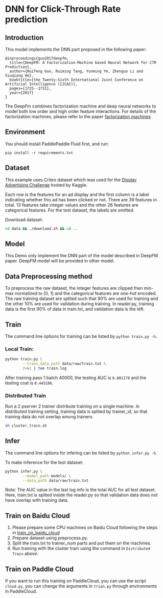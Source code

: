 
# DNN for Click-Through Rate prediction

## Introduction
This model implements the DNN part proposed in the following paper:

```text
@inproceedings{guo2017deepfm,
  title={DeepFM: A Factorization-Machine based Neural Network for CTR Prediction},
  author={Huifeng Guo, Ruiming Tang, Yunming Ye, Zhenguo Li and Xiuqiang He},
  booktitle={the Twenty-Sixth International Joint Conference on Artificial Intelligence (IJCAI)},
  pages={1725--1731},
  year={2017}
}
```

The DeepFm combines factorization machine and deep neural networks to model
both low order and high order feature interactions. For details of the
factorization machines, please refer to the paper [factorization
machines](https://www.csie.ntu.edu.tw/~b97053/paper/Rendle2010FM.pdf)

## Environment
You should install PaddlePaddle Fluid first, and run:

```shell
pip install -r requirements.txt
```

## Dataset
This example uses Criteo dataset which was used for the [Display Advertising
Challenge](https://www.kaggle.com/c/criteo-display-ad-challenge/)
hosted by Kaggle.

Each row is the features for an ad display and the first column is a label
indicating whether this ad has been clicked or not. There are 39 features in
total. 13 features take integer values and the other 26 features are
categorical features. For the test dataset, the labels are omitted.

Download dataset:
```bash
cd data && ./download.sh && cd ..
```

## Model
This Demo only implement the DNN part of the model described in DeepFM paper.
DeepFM model will be provided in other model.


## Data Preprocessing method
To preprocess the raw dataset, the integer features are clipped then min-max
normalized to [0, 1] and the categorical features are one-hot encoded. The raw
training dataset are splited such that 90% are used for training and the other
10% are used for validation during training. In reader.py, training data is the first
90% of data in train.txt, and validation data is the left.

## Train
The command line options for training can be listed by `python train.py -h`.

### Local Train:
```bash
python train.py \
        --train_data_path data/raw/train.txt \
        2>&1 | tee train.log
```

After training pass 1 batch 40000, the testing AUC is `0.801178` and the testing
cost is `0.445196`.

### Distributed Train
Run a 2 pserver 2 trainer distribute training on a single machine.
In distributed training setting, training data is splited by trainer_id, so that training data
 do not overlap among trainers

```bash
sh cluster_train.sh
```

## Infer
The command line options for infering can be listed by `python infer.py -h`.

To make inference for the test dataset:
```bash
python infer.py \
        --model_path models/ \
        --data_path data/raw/train.txt
```
Note: The AUC value in the last log info is the total AUC for all test dataset. Here, train.txt is splited inside the reader.py so that validation data does not have overlap with training data.

## Train on Baidu Cloud
1. Please prepare some CPU machines on Baidu Cloud following the steps in [train_on_baidu_cloud](https://github.com/PaddlePaddle/FluidDoc/blob/develop/doc/fluid/user_guides/howto/training/train_on_baidu_cloud_cn.rst)
1. Prepare dataset using preprocess.py.
1. Split the train.txt to trainer_num parts and put them on the machines.
1. Run training with the cluster train using the command in `Distributed Train` above.

## Train on Paddle Cloud
If you want to run this training on PaddleCloud, you can use the script ```cloud.py```, you can change the arguments in ```trian.py``` through environments in PaddleCloud.
